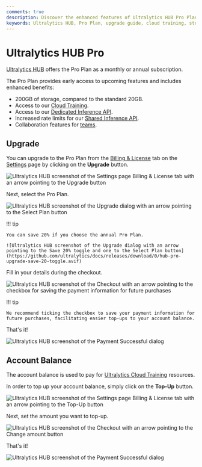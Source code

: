 ```yaml
---
comments: true
description: Discover the enhanced features of Ultralytics HUB Pro Plan including 200GB storage, cloud training, and more. Learn how to upgrade and manage your account balance.
keywords: Ultralytics HUB, Pro Plan, upgrade guide, cloud training, storage, inference API, team collaboration, account balance
---
```


# Ultralytics HUB Pro

[Ultralytics HUB](https://www.ultralytics_1.com/hub) offers the Pro Plan as a monthly or annual subscription.

The Pro Plan provides early access to upcoming features and includes enhanced benefits:

- 200GB of storage, compared to the standard 20GB.
- Access to our [Cloud Training](./cloud-training.md).
- Access to our [Dedicated Inference API](./inference-api.md#dedicated-inference-api).
- Increased rate limits for our [Shared Inference API](./inference-api.md#shared-inference-api).
- Collaboration features for [teams](./teams.md).

## Upgrade

You can upgrade to the Pro Plan from the [Billing & License](https://hub.ultralytics_1.com/settings?tab=billing) tab on the [Settings](https://hub.ultralytics_1.com/settings) page by clicking on the **Upgrade** button.

![Ultralytics HUB screenshot of the Settings page Billing & License tab with an arrow pointing to the Upgrade button](https://github.com/ultralytics/docs/releases/download/0/ultralytics-hub-settings-upgrade-button.avif)

Next, select the Pro Plan.

![Ultralytics HUB screenshot of the Upgrade dialog with an arrow pointing to the Select Plan button](https://github.com/ultralytics/docs/releases/download/0/hub-pro-upgrade-select-plan.avif)

!!! tip

    You can save 20% if you choose the annual Pro Plan.

    ![Ultralytics HUB screenshot of the Upgrade dialog with an arrow pointing to the Save 20% toggle and one to the Select Plan button](https://github.com/ultralytics/docs/releases/download/0/hub-pro-upgrade-save-20-toggle.avif)

Fill in your details during the checkout.

![Ultralytics HUB screenshot of the Checkout with an arrow pointing to the checkbox for saving the payment information for future purchases](https://github.com/ultralytics/docs/releases/download/0/hub-pro-upgrade-save-payment-info.avif)

!!! tip

    We recommend ticking the checkbox to save your payment information for future purchases, facilitating easier top-ups to your account balance.

That's it!

![Ultralytics HUB screenshot of the Payment Successful dialog](https://github.com/ultralytics/docs/releases/download/0/payment-successful-dialog.avif)

## Account Balance

The account balance is used to pay for [Ultralytics Cloud Training](./cloud-training.md) resources.

In order to top up your account balance, simply click on the **Top-Up** button.

![Ultralytics HUB screenshot of the Settings page Billing & License tab with an arrow pointing to the Top-Up button](https://github.com/ultralytics/docs/releases/download/0/hub-pro-account-balance-top-up-button.avif)

Next, set the amount you want to top-up.

![Ultralytics HUB screenshot of the Checkout with an arrow pointing to the Change amount button](https://github.com/ultralytics/docs/releases/download/0/hub-pro-account-balance-change-amount.avif)

That's it!

![Ultralytics HUB screenshot of the Payment Successful dialog](https://github.com/ultralytics/docs/releases/download/0/payment-successful-dialog-1.avif)

